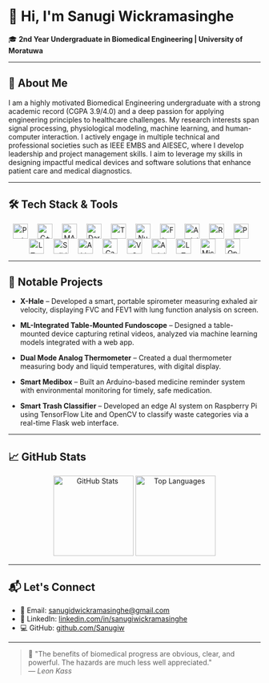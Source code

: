 # 👋 Hi, I'm Sanugi Wickramasinghe

🎓 **2nd Year Undergraduate in Biomedical Engineering | University of Moratuwa**  

---

## 🔬 About Me

I am a highly motivated Biomedical Engineering undergraduate with a strong academic record (CGPA 3.9/4.0) and a deep passion for applying engineering principles to healthcare challenges. My research interests span signal processing, physiological modeling, machine learning, and human-computer interaction. I actively engage in multiple technical and professional societies such as IEEE EMBS and AIESEC, where I develop leadership and project management skills. I aim to leverage my skills in designing impactful medical devices and software solutions that enhance patient care and medical diagnostics.

---

## 🛠️ Tech Stack & Tools

<p align="center" style="line-height: 1.5; margin: 10px 0;">

<img src="https://cdn.jsdelivr.net/npm/simple-icons@v8/icons/python.svg" alt="Python" height="30" style="vertical-align: middle; fill:#3776AB; filter:none; margin-right:15px;" title="Python" />
<img src="https://cdn.jsdelivr.net/npm/simple-icons@v8/icons/cplusplus.svg" alt="C++" height="30" style="vertical-align: middle; fill:#00599C; filter:none; margin-right:15px;" title="C++" />
<img src="https://cdn.jsdelivr.net/npm/simple-icons@v8/icons/matlab.svg" alt="MATLAB" height="30" style="vertical-align: middle; fill:#0076A8; filter:none; margin-right:15px;" title="MATLAB" />
<img src="https://cdn.jsdelivr.net/npm/simple-icons@v8/icons/dart.svg" alt="Dart" height="30" style="vertical-align: middle; fill:#0175C2; filter:none; margin-right:15px;" title="Dart" />
<img src="https://cdn.jsdelivr.net/npm/simple-icons@v8/icons/tensorflow.svg" alt="TensorFlow" height="30" style="vertical-align: middle; fill:#FF6F00; filter:none; margin-right:15px;" title="TensorFlow" />
<img src="https://cdn.jsdelivr.net/npm/simple-icons@v8/icons/numpy.svg" alt="NumPy" height="30" style="vertical-align: middle; fill:#013243; filter:none; margin-right:15px;" title="NumPy" />
<img src="https://cdn.jsdelivr.net/npm/simple-icons@v8/icons/flutter.svg" alt="Flutter" height="30" style="vertical-align: middle; fill:#02569B; filter:none; margin-right:15px;" title="Flutter" />
<img src="https://cdn.jsdelivr.net/npm/simple-icons@v8/icons/arduino.svg" alt="Arduino" height="30" style="vertical-align: middle; fill:#00979D; filter:none; margin-right:15px;" title="Arduino" />
<img src="https://cdn.jsdelivr.net/npm/simple-icons@v8/icons/raspberrypi.svg" alt="Raspberry Pi" height="30" style="vertical-align: middle; fill:#C51A4A; filter:none; margin-right:15px;" title="Raspberry Pi" />
<img src="https://upload.wikimedia.org/wikipedia/commons/5/55/Proteus_logo.png" alt="Proteus" height="30" style="vertical-align: middle; margin-right:15px;" title="Proteus" />
<img src="https://upload.wikimedia.org/wikipedia/commons/f/f7/LTspice_Logo.svg" alt="LTspice" height="30" style="vertical-align: middle; margin-right:15px;" title="LTspice" />
<img src="https://cdn.jsdelivr.net/npm/simple-icons@v8/icons/solidworks.svg" alt="SolidWorks" height="30" style="vertical-align: middle; fill:#1B365D; filter:none; margin-right:15px;" title="SolidWorks" />
<img src="https://cdn.jsdelivr.net/npm/simple-icons@v8/icons/altiumdesigner.svg" alt="Altium Designer" height="30" style="vertical-align: middle; fill:#FF3600; filter:none; margin-right:15px;" title="Altium Designer" />
<img src="https://cdn.jsdelivr.net/npm/simple-icons@v8/icons/canva.svg" alt="Canva" height="30" style="vertical-align: middle; fill:#00C4CC; filter:none; margin-right:15px;" title="Canva" />
<img src="https://cdn.jsdelivr.net/npm/simple-icons@v8/icons/visualstudiocode.svg" alt="VS Code" height="30" style="vertical-align: middle; fill:#007ACC; filter:none; margin-right:15px;" title="Visual Studio Code" />
<img src="https://cdn.jsdelivr.net/npm/simple-icons@v8/icons/arduino.svg" alt="Arduino IDE" height="30" style="vertical-align: middle; fill:#00979D; filter:none; margin-right:15px;" title="Arduino IDE" />
<img src="https://cdn.jsdelivr.net/npm/simple-icons@v8/icons/latex.svg" alt="LaTeX" height="30" style="vertical-align: middle; fill:#008080; filter:none; margin-right:15px;" title="LaTeX" />
<img src="https://cdn.jsdelivr.net/npm/simple-icons@v8/icons/microsoftoffice.svg" alt="Microsoft Office" height="30" style="vertical-align: middle; fill:#D83B01; filter:none; margin-right:15px;" title="Microsoft Office" />
<img src="https://cdn.jsdelivr.net/npm/simple-icons@v8/icons/opencv.svg" alt="OpenCV" height="30" style="vertical-align: middle; fill:#5C3EE8; filter:none;" title="OpenCV" />

</p>

---

## 📌 Notable Projects

- **X-Hale** – Developed a smart, portable spirometer measuring exhaled air velocity, displaying FVC and FEV1 with lung function analysis on screen.    

- **ML-Integrated Table-Mounted Fundoscope** – Designed a table-mounted device capturing retinal videos, analyzed via machine learning models integrated with a web app.   

- **Dual Mode Analog Thermometer** – Created a dual thermometer measuring body and liquid temperatures, with digital display.   

- **Smart Medibox** – Built an Arduino-based medicine reminder system with environmental monitoring for timely, safe medication.  

- **Smart Trash Classifier** – Developed an edge AI system on Raspberry Pi using TensorFlow Lite and OpenCV to classify waste categories via a real-time Flask web interface.  

---

## 📈 GitHub Stats

<p align="center">
  <img src="https://github-readme-stats.vercel.app/api?username=Sanugiw&show_icons=true&theme=radical" alt="GitHub Stats" height="160" />
  <img src="https://github-readme-stats.vercel.app/api/top-langs/?username=Sanugiw&layout=compact&theme=radical" alt="Top Languages" height="160" />
</p>

---

## 📬 Let's Connect

- 📧 Email: [sanugidwickramasinghe@gmail.com](mailto:sanugidwickramasinghe@gmail.com)  
- 🔗 LinkedIn: [linkedin.com/in/sanugiwickramasinghe](https://linkedin.com/in/sanugiwickramasinghe)  
- 💻 GitHub: [github.com/Sanugiw](https://github.com/Sanugiw)  

---

> 💬 "The benefits of biomedical progress are obvious, clear, and powerful. The hazards are much less well appreciated."  
> — *Leon Kass*
